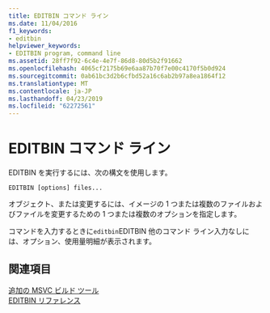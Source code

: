 ```yaml
---
title: EDITBIN コマンド ライン
ms.date: 11/04/2016
f1_keywords:
- editbin
helpviewer_keywords:
- EDITBIN program, command line
ms.assetid: 28ff7f92-6c4e-4e7f-86d8-80d5b2f91662
ms.openlocfilehash: 4065cf2175b69e6aa87b70f7e00c4170f5b0d924
ms.sourcegitcommit: 0ab61bc3d2b6cfbd52a16c6ab2b97a8ea1864f12
ms.translationtype: MT
ms.contentlocale: ja-JP
ms.lasthandoff: 04/23/2019
ms.locfileid: "62272561"
---
```

# <a name="editbin-command-line"></a>EDITBIN コマンド ライン

EDITBIN を実行するには、次の構文を使用します。

```
EDITBIN [options] files...
```

オブジェクト、または変更するには、イメージの 1 つまたは複数のファイルおよびファイルを変更するための 1 つまたは複数のオプションを指定します。

コマンドを入力するときに`editbin`EDITBIN 他のコマンド ライン入力なしには、オプション、使用量明細が表示されます。

## <a name="see-also"></a>関連項目

[追加の MSVC ビルド ツール](c-cpp-build-tools.md)<br/>
[EDITBIN リファレンス](editbin-reference.md)
